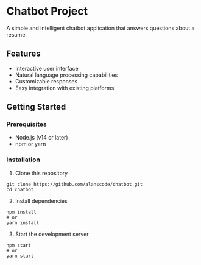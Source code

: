 # Chatbot Project

A simple and intelligent chatbot application that answers questions about a resume.

## Features

- Interactive user interface
- Natural language processing capabilities
- Customizable responses
- Easy integration with existing platforms

## Getting Started

### Prerequisites

- Node.js (v14 or later)
- npm or yarn

### Installation

1. Clone this repository
```
git clone https://github.com/alanscode/chatbot.git
cd chatbot
```

2. Install dependencies
```
npm install
# or
yarn install
```

3. Start the development server
```
npm start
# or
yarn start
```
